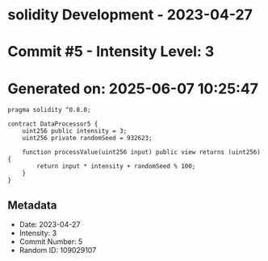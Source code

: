 ﻿# solidity Development - 2023-04-27
# Commit #5 - Intensity Level: 3
# Generated on: 2025-06-07 10:25:47
```solidity
pragma solidity ^0.8.0;

contract DataProcessor5 {
    uint256 public intensity = 3;
    uint256 private randomSeed = 932623;

    function processValue(uint256 input) public view returns (uint256) {
        return input * intensity + randomSeed % 100;
    }
}
```
## Metadata
- Date: 2023-04-27
- Intensity: 3
- Commit Number: 5
- Random ID: 109029107
